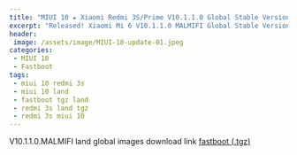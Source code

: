 ```yaml
---
title: "MIUI 10 ★ Xiaomi Redmi 3S/Prime V10.1.1.0 Global Stable Version ★ Fastboot ROM Download"
excerpt: "Released! Xiaomi Mi 6 V10.1.1.0 MALMIFI Global Stable Version Fastboot File Download"
header:
 image: /assets/image/MIUI-10-update-01.jpeg
categories:
 - MIUI 10
 - Fastboot
tags:
 - miui 10 redmi 3s
 - miui 10 land
 - fastboot tgz land
 - redmi 3s land tgz
 - redmi 3s miui 10
---
```


V10.1.1.0.MALMIFI land global images download link [fastboot (.tgz)](http://bigota.d.miui.com/V10.1.1.0.MALMIFI/land_global_images_V10.1.1.0.MALMIFI_20181124.0000.00_6.0_global_c00edf0205.tgz)
